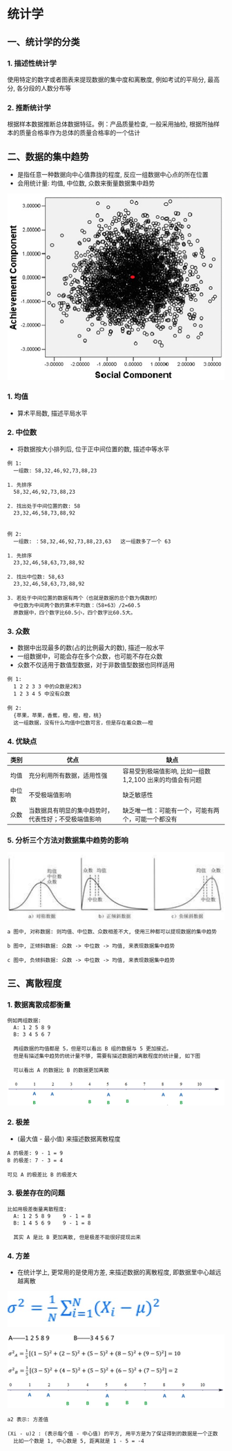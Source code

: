 # 统计学

## 一、统计学的分类

### 1. 描述性统计学

使用特定的数字或者图表来提现数据的集中度和离散度, 例如考试的平局分, 最高分, 各分段的人数分布等

### 2. 推断统计学

根据样本数据推断总体数据特征。例：产品质量检查, 一般采用抽检, 根据所抽样本的质量合格率作为总体的质量合格率的一个估计



## 二、数据的集中趋势

- 是指任意一种数据向中心值靠拢的程度, 反应一组数据中心点的所在位置
- 会用统计量: 均值, 中位数, 众数来衡量数据集中趋势

![集中趋势图](imgs/集中趋势图.jpg)

### 1. 均值

- 算术平局数, 描述平局水平

### 2. 中位数

- 将数据按大小排列后, 位于正中间位置的数, 描述中等水平

```
例 1:
  一组数: 58,32,46,92,73,88,23

1. 先排序
  58,32,46,92,73,88,23

2. 找出处于中间位置的数: 58
  23,32,46,58,73,88,92


例 2:
  一组数: ：58,32,46,92,73,88,23,63   这一组数多了一个 63

1. 先排序
  23,32,46,58,63,73,88,92

2. 找出中位数: 58,63
  23,32,46,58,63,73,88,92

3. 若处于中间位置的数据有两个（也就是数据的总个数为偶数时）
  中位数为中间两个数的算术平均数：（58+63）/2=60.5  
  原数据中，四个数字比60.5小，四个数字比60.5大。

```

### 3. 众数

- 数据中出现最多的数(占的比例最大的数), 描述一般水平
- 一组数据中，可能会存在多个众数，也可能不存在众数
- 众数不仅适用于数值型数据，对于非数值型数据也同样适用

```
例 1:
  1 2 2 3 3 中的众数是2和3
  1 2 3 4 5 中没有众数

例 2:
  {苹果，苹果，香蕉，橙，橙，橙，桃}
  这一组数据，没有什么均值中位数可言，但是存在着众数——橙
```

### 4. 优缺点

| 类别 | 优点 | 缺点 |
| --- | --- | --- |
| 均值 | 充分利用所有数据，适用性强 | 容易受到极端值影响, 比如一组数 1,2,100 出来的均值会有问题 |
| 中位数 | 不受极端值影响 | 缺乏敏感性 |
| 众数 | 当数据具有明显的集中趋势时，代表性好；不受极端值影响 | 缺乏唯一性：可能有一个，可能有两个，可能一个都没有 |


### 5. 分析三个方法对数据集中趋势的影响

![均值-中位数-众数](imgs/均值-中位数-众数.png)

```
a 图中, 对称数据: 则均值、中位数、众数相差不大, 使用三种都可以提现数据的集中趋势

b 图中, 正倾斜数据: 众数 -> 中位数 -> 均值, 来表现数据集中趋势

c 图中, 负倾斜数据: 众数 -> 中位数 -> 均值, 来表现数据集中趋势
```



## 三、离散程度

### 1. 数据离散成都衡量

```
例如两组数据:
  A: 1 2 5 8 9
  B: 3 4 5 6 7

  两组数据的均值都是 5，但是可以看出 B 组的数据与 5 更加接近。
  但是有描述集中趋势的统计量不够, 需要有描述数据的离散程度的统计量, 如下图

  可以看出 A 的数据比 B 的数据更加离散
```
![离散程度的统计量](imgs/离散程度的统计量.png)

### 2. 极差

- (最大值 - 最小值) 来描述数据离散程度

```
A 的极差: 9 - 1 = 9
B 的极差: 7 - 3 = 4

可见 A 的极差比 B 的极差大
```

### 3. 极差存在的问题

```
比如用极差衡量离散程度:
  A: 1 2 5 8 9    9 - 1 = 8
  B: 1 4 5 6 9    9 - 1 = 8

  其实 A 是比 B 更加离散, 但是极差不能很好提现出来
```

### 4. 方差

- 在统计学上, 更常用的是使用方差, 来描述数据的离散程度, 即数据里中心越远越离散

![方差公式](imgs/方差公式.png)

![方差公式带入](imgs/方差公式带入.png)

```
a2 表示: 方差值

(Xi - u)2 : (表示每个值 - 中心值) 的平方, 用平方是为了保证得到的数据是一个正数
  比如一个数是 1, 中心数是 5, 距离就是 1 - 5 = -4

```
